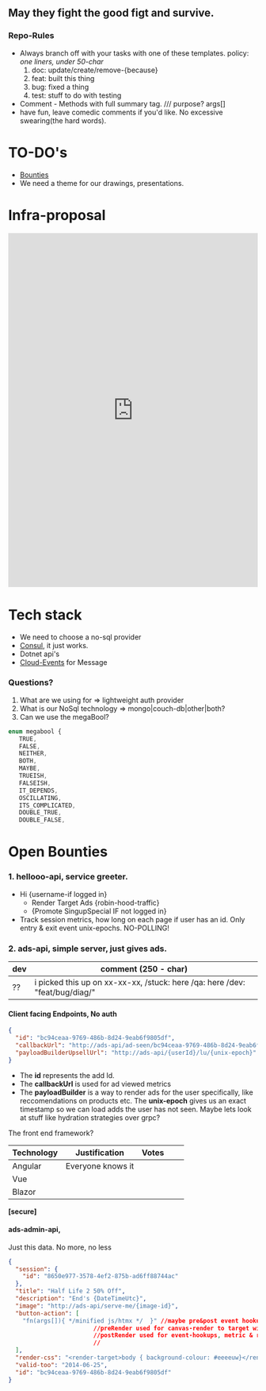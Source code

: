 ## May they fight the good figt and survive.

### Repo-Rules
* Always branch off with your tasks with one of these templates. 
    policy: _one liners, under 50-char_ 
    1. doc: update/create/remove-{because}
    2. feat: built this thing
    3. bug: fixed a thing
    4. test: stuff to do with testing
* Comment - Methods with full summary tag. /// purpose? args[]
* have fun, leave comedic comments if you'd like. No excessive swearing(the hard words).


# TO-DO's
* [Bounties](#open-bounties) 
* We need a theme for our drawings, presentations.


# Infra-proposal
<iframe frameborder="0" style="width:100%;height:713px;" src="https://viewer.diagrams.net/?highlight=0000ff&nav=1&title=grads-2025.drawio#R7V1bc9pAk%2F01rtp9sEtXwI8YsIPXErHBcfDLV0IoQtzEgjBIv3779GhACGzjxDikFlclEqPRTE9PX073jKQzvTJa3kydSc8Ku97wTFO6yzO9eqZpakkv0QElcVqiqpoo8adBNy1bFzSDxEsLlbR0HnS92UbFKAyHUTDZLHTD8dhzo40yZzoNF5vVfoXDzV4nju9tFTRdZ7hd%2BhR0o54cRuFyfeGbF%2Fi9tOuSVhQXRo6snI5k1nO64SJTpNfO9Mo0DCNxNlpWvCG4J%2Fki7rt%2B5eqKsKk3jva54Zt1bweDkmOXR4ti%2F9GInZfLc0O08uIM5%2BmAz7TCkNq7mk2cMaiO4pQVhf%2Bdg9QrNxyG0zO9TBenfsf5L%2Bq1Que5w39TTeb3ODr%2F5YyCYSxuGYXjkJp2vcz1Gc86riqTpSiPvGV07gwDfywuzCJnGmUuLUjczkckbuLyOEQBX5dk0pkvjmZePk1iEEqZ96tfkmEms4xKqjgHU01wxSTGvldXXdWV8%2FJbzWjrZsTErK7gP0wPFVyBdVznF7gpq4jh43ovikhH6Kwse9Wucc%2Fswg9Df%2BhduOGIC2cTzw1G3ph%2F%2FI8zdFCsX8%2B8ISlUEI4v0vlDF%2FJyph%2BmoetEzrmYzKn7G8Q4k2C2IsidcdXrTL%2FyftlC2sYrQ8oNKjOsVwb2xtAgRXIEuQG8eOOuNz0n2rPzshpb9u71jAqFWs3oNJxTI2LyVa666AWR15zISWXBFgSMhplqv4LhsMKqiLJxOPZyHb14U1KVvYRzdWkllzdeOPKiKfNGyTRSKq0FWYnX5QU9U75gQ7luvZC51hO2ct1g5pozW5f7GQLyasM%2FV7qTLdzU6LTeluoLA3cGIYGNk3ZC2zB3q5kBwzdmJZ2TdEbE5a4z663qzqJpOPDE5KApnVhwdX296iRrs1Mznk7Wuii14et5UORV6RlTj3qZ%2FlxkvJMh6%2FQynqlQSAud1CWuWbz2Gmcrxn7AiZS2nMh85k23GEoOcILT%2BWhYdiPw5grDDsjZ3jkdb%2Fg9nAVQS6rSCaOIVHldoSxcQTUKc4wP59EwGBOzpftXPofNhU0ur7ieYbO%2Bi8mH4rGqbjH5gRoOz5u9cHJe9V7Oq6E72MH1DK9WCETJSqwirvDUjJY%2BlOWiQ3pEUuxMLqZTZuvVNIVm5pZ8s%2BmRhRIjobu1hWIlUCtl86p0JhxXpvya%2F15RsRQCVIfer2iHOIyCbnfoCbTiBmP%2FjqvxkNBLM2WDKn%2BLMajG%2Bo50SJ8gMWzKMiJT2KGYxR0iox1MZLQdIjPyRh1ICUBa1POmHlqZAaE7Yx8XFNKo9bWvFqasnLwtUanY5YRpdfNbwuTSJHvT3xcnJSdOhUOIU3FTmswd0lTYIU3GwaSpuCNUyImHTz5zsv%2FYV1Gb05EtKG%2FyxMhZZUPZkyuXB%2BPKtu%2BT%2BEJAQIHOs%2FGTgLLAkQRpdsDXDHRNYesOyLqCq%2BtwJ4fB9%2BtyjbsZda8w9xpxHyJ8yMdojK0leT1vGIahQNUrpCaY%2BRlIbYcN2ZbYtzXgfR1%2BTx5LB5PHy%2Fe1VNrnYMS5j%2FdB2BAXrhx34DOnJfe63i9nPtzllgVKcyAZGPCvYInZueIOy7JUkSVoikSXBED8JJF68c%2B0qyXincr3b7b2HF8Znafl3E2UwPn2oLjV8OVO7%2Brd2NSt2HxxR%2B6L1S8vrMpl0h25Qf3b7Uvn5vGyPhpGz3Hd746Gw65y%2B%2BJVleCuNZhbrZovj3bVTe76blyv3lNbhm4Fder7%2B7eHSfdmOfwemI2HH%2Fd%2B5%2BZy3EkWL92boUItc42rXvfG959Hw1mH2q0nj0trcFuzK3X%2FmX63WmXfuvEVu%2FWs2dVHrVm9KtSD0q47tefRcyDv8pd3%2FbpuJb5v9Qd0biWWZkVEWWz174nKcmQ3DdPu3xt3rdrcqrrKXcufW%2F36slFRaCT12IqVmI6qLY4Lm8stw249RnbFMKx%2BDe0ljeqjetdy53Rcol0qWzSqbd9qGkur79O1x7mdWP5G3Zal1Kt16u9Rv2vhWKbf91Q%2B0O2A%2B1nYQdlgOlo%2B92OhTaLfxpgqZe2O7iFaRD%2FVut%2BooE5drVetuZWUNW4%2FqS3suJzSX6Z27zW7T7NF9NtVH%2B0pdr9NdEuayihb0NiJZzXVbt37xCfivBtt1KWxCrofde6ndW9inNS%2FYjfLkn8GxkF1fMF3u9Bp1WKi06C%2BYvC9Ua0ZTkWJrQrNRas3ozZUundpNxXDjjGuYZ%2FnJxms%2BIQjjTu5a93P7SrNbcuiY1u7a7WpvefwrmkojepDn8aagDa7ZVGbbdCl3%2FUHmhVgPEQT1af5WXb7LpW3jcYN8ZlkwG49PFktd%2BlU68Q3K27cLFTw3%2B4Tj6sY433STuTYqe9WXRyTslGn640W5OCeaH5MwCur7yYO5qZ%2F2yfaVCthXi5Jnohemkf0WSU5aJJMVdtEg2jjR7%2BmW08%2BySPxvTXUSMuIn49L%2B%2BckarTKoJ3k%2BCqkcSt3fd9oXLeXdnIdEp2Yf7Pbr5GMtE37yY9syESrrnRJD6gN1b7xk0aTtDRBu%2B05yURM87AuS3icsVO9J965C0untolvVuuW5nAAeYKe0PxgDm%2BJBrRbJ17WFhbGMQIvYRl8tRvk65EM%2FBC0gp8205XS%2BjMM7hKjdKeTtUoMGNpD%2BBV5VXsXHBpfiQ2lk%2Fmb2LCQw4am9rexoaafsOEnY0PXmUZHiAxX8n%2FEyFDbtdRzQoYnZHhChidkeEKGR4kMP%2BBXjhUZmseHDAv6X0eGhRMy%2FGRkOItCd3CM0NB8RYyPCRrukdo%2FQcMTNDxBwxM0PEHDI4GG%2B%2FuVY4WGu5ZOd0LDPf3vwZaZ1X0X3w8HGHct650A458ARqc7O3e6o2B8jKCx9IooHxFolEHUCTSeQOMJNJ5A4wk0%2FgOgcX%2B%2FcqSgUT%2BCfGIeHq62av41eKif8okHgYdHBwz1fyCbqJ%2ByiSdgeAKGJ2B4Aob%2FDDD8gF85UmBo7IJAOa%2FjjbtlvBLgLPPQmjONcmUZR7326vAUxMJp%2FDP7o40fF6b8WV1mL1bjs9zDUfJB0e9OFHlTeCk8oqXQf3RL1%2Ffk80XhNOqFfjh2hrV16ZU37DCZ0tNRkTufvqxazj1u98vpFh131wNWHaNgKngE7tcwXJTH5PFSb6tKjlwHYH46lG7m16uoehbOpynC3D0%2FBfnyBmfqe2%2FGKGmqEwzZF%2BCYOyRNlk29IY3vxdsgd5f4pT18DwNGzPKpPnNTznUzJ8Fi5OldayHeakhXcg0puYYEZ7YaYm1YDfsPFGQPWHZ8CkJgRSntpR5v6UJH8XSvsEsXFK%2BklErHqgsyrjsWXSgqF0rmT9sU6KJxYVyu%2F0q%2FqSe5x2h1%2FYv1ZI9lqb%2BkJx9Ugr38zl%2FVlHcVQD5eeSQKoOYeytXzQfS%2BQm7k0JPx1c5gj8cEM%2BL7bni%2B9WT1K%2FE6cAn%2FvRqxbz70re2URKWkXKcPmu%2F5CHoQzooXgRuOZxdDvCah%2B6EF5FdBsG7kMoF7viUib9I%2BDQWbrycCX32fU%2B4VTKom38HEFxYp2bgEKd35dqbVtG8n1ab8koqxJ5o4wJtXnKkr3yagbEnLvu%2BmuL6%2BqmiFs63XCQg%2F9woRX%2FFuCvWTXmeSl9SisS2pRXNbUg%2F2cgqZkjykm10GEXvZi0u9lP5OHa1ppr%2FXnhY%2FVo72YA76vSDud3w22UNH2ZZ9vmIWFTm67940oLmDngohPEbEK5%2BZOxKH%2Fw7ivby8kErzYQSg5PMn%2ByEAEn4nzlSboMLs9RHouddF6ZfKm3Tl65vq2%2FW3HrvcrE8nguJPhS9SnDLGY%2BF1zufB%2BawXTrbsSH61YQey2QQhv7sckYU32ysNuxcjzuQi1%2BoZx%2B5YYazyK8Dr5dJ1MV6e0K4Zw9Bx4Iy8oReOz39NPe%2Bc3MXgfPUmuWt%2BWdV1JeySDzn%2FRoM9V7XSxYQcyp87knw6RL5wIrvcJJeZswq5Kvx8T6Id3pMcq10%2FTht%2BZFkLM2fD9Q0JNrTftOCFHKQyS%2BZFvq0DGXFJ875GXD7xtO9QPly%2F%2BBVGf%2FsB5kk4Q1zhDEkNKB4Znv8Kp%2Bczj0KC3pYJQMySixz2fh3YLvS%2FaSE%2BwbIaqrnJ1F0vt9qF0Q8WTRb2WFM5ZQnen9iczyzsWCv70ixBYXspwJmDkvIvfrNzqlbzCYEO7IU4K15Re8WqjN87Uxm677rNnXp82z51uwRicl38a2prasaF%2Be787tqBc7j53SO793eerCjm8p66fCvFX9s6JzO6p61zn7Z1LpxS2HKMu%2BdWenHEu%2BeK26HtFrtOu%2BdOu%2BdOu%2BdOu%2BdOu%2BeOY%2FfcB%2FzKke6eK37l7rn1Mko7rfnmmspqFUeu2bQzV15Zv%2Fm0jRJy%2F9HHU3Nvp%2BF2Je5exd3vpuZkSuvd1JxEu0eSmsuHA2Z%2BuXHfXFwxtzHDKOYaOvB%2BiuIXbK5L9UDdXMnccx3zgzp3%2BI1Gx6ZBhX9Tg0q53JL5u9tTL79oPbKUfxnXZur43fqSrlfrvzKOg6ami3vsGTwlSt9FRYXc1k9jx4vavjRRWvxAIm0PELE%2Fiz6cWLvMf3zmr7%2FjThJ0Sqx9WmIN35sLp1%2BSWMOndDqO6mlnW3viVhZnhyUp1Mq7P3P2tnodcT6udMrHnfJxp3zcKR93ysf9M%2Fm4D%2FiVI83HlXZ9OuJPfPteIfqWQ7%2B%2BxoNcnwPuVS3HY3XHa1O0XR8uNQ%2F3CsJtjLoBuMTDC67j9rzzbudc2ZoD6fFnAy9ye2ev7PPMzEMaHtPN5tWZWd0V62UfBtAyLj0YkQ%2B%2FHgYdDHXmOvDrFZD2nwevG8z%2B830adududAFf%2F0kzVtzc2KCXCttBhbILjRkHmjBD25ow3ijrz6cOvih7QmZZZEYYhmyt6%2BNINp%2F8nGUSViBfAb9Kvn0TmQ3sl87YVjuVq1lH6758r1wqzs%2BH2XPLKD3f%2FBi5ZI1d%2FcEUaO1uZM9cwgae9jzp3CwKde1xQRhLt38qsNmK90Qt9hcvqztvrhWncjX43ry1yQ8STfDBbbWdEP4KjIT9Zh8%2Bj3AH%2B%2Fd7Or%2Fqkb%2F3%2BV%2BlvKhXaz75pYTwCzCJ0iG%2FaSd1xiWWVlMJOyTk2%2BVxwRimAuxxH8OnNm4s4DWlQdfu2LfeAzOphDHItw0U%2BGzyzU%2FEr5joAlbRCHtRX%2FequFbzGStWyoxN2uSbCRfgWnosp3TCj9cj8sV6pwIEjPrtuN2y4LepH3nk%2BktGzgnTsrSJRvLzaqMCGmvwrwrjmj5hhTVfyPcCywBX1FVguTZjLEIjwJ2tGsap07iWVlOhOR8syfeSX7U05jf6CcqMadB3g1A77iHemtZPa8kYrEL4qu%2FSmGoLwRvUu9YwV%2FbIWjA%2FWjRf9JvGx30Qvdm6RCPR0i%2BTDF73MQYraWM%2BFMw7tTsn%2BtJzYKQHtK2LtiG3zI%2BY5orqWIyJbcKPNub2m4X7FOBBm6%2FjXLQB7Gcnz33qh8bncx3C%2FRHfJ%2FqWdcFDorcGWaQ6Q5r3GsujBRlrkmy1iOcBtdO67REOFHMkjzzPLLuq4GUtJuyiQ1YIPxGvbaIFc1NLHOD5m8UcuJH4tbRGtRhzQGOTRyGrzTJ4vxBxRpuw5T1wE%2FqC%2FBjMlxSHk3ygr4T6RGyQeCOF2qGYgOhB%2Bw3oBLWfHtP2WUY4zrGrP2bAiuBF44axOOG4sjymusN9mJgr4G%2BiXRe00lwGihgP4XmBwy3M7RKYknQtob4gX4ng9UDELU3wpZbOG859neWi%2Bgg%2BEs5XgMvRDo03jVv6pLPUB9FEMnYvzm9qJHOkzxRfpEfJPx16hXGxbSD67KeaAhpJfoBLs%2FNm8hgIzTP9CdOPOrgvEvfAbrq4J65XpM7UUqzvcnyEWKLOmLbtE20a5pT0xgTet2ksVGYKWws5xXhZZolOX2O9r3Idwx5PGCcTBiadISzc78IOqWyHWB5JzmK23T7N79KOhR1Mj3K%2BiKePJsdHP2FLiQaKg6Cz3T7LImST6KD4CnIB2e7XyI7xNVPYEhylXYI%2Blzmus%2Fvgk5RHRRVyxPIYCXnE3N0rwPgkQ7GlTyKhVzSffdiKHzRe2Kz7uFOleCtGzNOj%2BILO9YktdMs3kTmgNsCrRNBqGd0%2ByWjVDkXch3ZqkDPTYfn4QTGanzSrlpLep6XliJOIn0PEmjSOxzRGorLkB8ZP8wkd7%2FbINpgW25HBcj12GjPsEdlj%2BAjhM9Au2QSW7TrHoRR3pnJPvEY8F7DviVkOUT%2F5EVLZokHzAbmEfaF%2B4I9IV3Ef8Rw0wfeh7Km2hI0gmYrZNqXySmUKXx8tItE33UNyQGXQSXmUepAg9kVsagtbxbEe9Sv8LHIFND9MX2sgYlDEaZAxzaL2Xc5fsE0nebiDX0Asp0PvSVYRtyNvQHp4t4p9XUkr5FVDTGtXEefDHnO%2BIiEfDfumQm7To7RLTC9spJXUQIfWZr9k%2BeyT4pV8xyzffYpCk5qYJ5Jf8BK2Mz037J8YA5%2FrNucvHjnHYD1ZEdvfGLQNeK4Qu4p58vFbs8aWnEeyG5y%2F0MQ82z2L8xSuvzqmmITvIx2FzbFgYzB%2B6ChoicvyKPEI7KLJ88%2ByxX4embM555GQw2kyZliQzdH4PoEhICtJ2h9sGukv%2BNGGzYyFjrpMC%2FnHSNhtlHGua5nWZT9hgc5WV2MMVH2Ar0TeAXIVcXvUP%2ByDrSEWr5HfaUs%2FJGUxtpHZ%2B9kmmerV0zyJ0WF76RMvbegk4R3fX%2FkSzgWRr4IcPVkppqJyGhfbNBpT41sbuSyNaFTu2BZC12%2BhP0u6FlP5AthClKOfZ3kN%2BSXcl7Bu4ZpmCX2FfoLXMefSRD4GGArySLpGsgxdU9a6VhO5NcILJI%2FgiSrse7cnckIDf3Vc84N9CWEIzlGxfvE8sz0W8iXygDpJLvUFnvN8Qp6XjIXgf8hOCLzpJm2R44HvTY8SW8LmYp7qJmFLwg%2BoT3allY4BNrqZ0SvgR%2BgLjZ%2F9Hu5he0V9tzK8%2BDkR%2BDJGrvF%2BVR8Z3EaTdchgHCp8eQx7JrCMtRA2legSeVE%2FvYfOaVSxsE%2B4X%2BTGBmwLuhyT3PaJRwILkt4LvGkxXsN9Ik9ZNzHvnNNDfdaVdmpz22iX7YXQf%2FI%2Ffbb9zN868mVNid9hY2uYA4Xsg7iX7F1aHonytpDtJ2ASH%2FZPgV0SeKkm7CPb7Psl0WTydcIzxHvEMowN7SCr50J2KKbQyAYkjSe2MUvwDjlasrmYO4pjkAMkGRqxfQT%2BkkepO2jL5LEj58fYHrzxkxQfGMCrnGsOgDcY%2B6Z48UdPxA2WvzoKOU%2BxO%2BT2QUNO1yLfwvQBv%2BnAD6R7sKGwy33igVZLYwLC4slj1v4hVw1%2F3uf6TSGndt9PaZfYlWICjrVw%2FtATsV456zdMzg9rqZywjpRhKxOhF2XBg9Yt6b8t7BbJivSHFnLTTcbPqKu3GVuyvC0a63gQWE63xyK%2FmI1LG9wG9Ptxwfi71YYPpvHKo8DoNH6h2y3k1MkXPhHfkIMWtl4hP6dYWBeIy%2FIo%2BMTjbKNtwkDMS%2FTFvoWx6gqfUvxWTW0G%2FGcVsRRoIl62LOZDm3PsA8QC6dgg24gTalFahnNcz2Cax7moUza9oO63tWXP1a3LehrL51ZTePVksBBUgvsDWCVeOaDe0qPkiPh9J66r6W99fVwhyuz9KmmRCnR617%2Ftrakum%2Bt2H0V0AK8Y84hEWau25lSTUThHWtQeZ82BamBx2qsRC7QALol%2BlLSfjeur9iQd3kBZ2uTpG9Ufb9A3EPc81nbRB4tM4%2FfVDG1Ape%2B3t7omZnonfWyFgPhhgdzlH4%2F3dakQ%2BSY6%2B6zkYsnMPTe16%2B05MpW%2F%2BSi5dmEc6mny4naGcRSO%2FXCVE55401kwi7yx611wfvj%2FZdLxefL8s1vp6P5lvS9UGwt%2BSBYRoAjqN72h89QNu2RCGtXywv3m0z3dyfO3h%2FB7s25Y1auFV0Hy8TawSUlnfr1SLrW1YUzCN6x%2FS9OHzduR87ScNQJraWnXPQqNqZU69fhIcJYEVR9kzn15%2FvI9aPe9m1qR2vSlMUsTlyTUMl2ZXSJuKxzOUIhuA15iyRDLkn0Lrl%2BBe8MyqIW0HkIDDlPbHIYiVWMh1CeDA5jE8LvJITCdKwmn2rZ%2FkxEA3LYAhxMBr8oqQ252XW4kQjWEgG01hR8CXrQIznMqjYxyUhZQieFonaGfXcVyG4dlSMMpSFMijSggcDm2sdRJY0AaBQbH5rADoTfSK4ArdcVK3S0v1yJ06vtqhyFaCqX1NodXbQoriFYy5lSPQjxenqyUdV4irfmq1X%2FuESzUhPt3kZrSMpAGYZiOVKelLZY89ieis8pj8Hl5t39vZGDvgkO6FkKSe1WkVeH%2Bf2BBX4yb%2BMEh4ypdCugB4zsgfpSRrlhyekyrJTaWYxHCJfe6SHGIfsTSNTkckUYstFqQKQ7pNZuXMW8TQAiGUsRznn%2BG970%2BXL%2BAf5g3Ts3qHKZhrOgX%2FAetfU61gn6ErIAuMOJIlcEIJ%2BvfDG8TLyPTn2%2BGC5tG2NzxYqjV6uimFT7Y4uceXyr%2Fq5ups1up338p1NvbmPd59mDHTueP76Z%2BVVje3Rst12nf3xudTtyR7I2%2BzL%2BgI7%2BOvPfe6MvNhoz8pskDP11Q2uPpgkN%2F9CS%2FwfQIntzeZSZOG0z%2FZIPpxInPR94RPrm90oAj3ila3OPTRP8fQoPTTtHTTtHTTtHTTtF%2FYafoB%2FzKke4UNbefT4i33M7p2bM95lXdY3uqsT2zB3v4rLT397EPh%2FrV%2FOOllzuyA1%2F7WNnpS9ifjvqnISHzo4T9%2F8B3sKWkn2D%2FCfafYP8J9p9g%2Fz8A%2B%2F%2F572Bfbi9Tb3mdzBqJO3Rms8DNL5Osiz%2F4raojeIHMK1%2BqkqtB2XjiQ6%2BK%2BdfeALP1wYY89N77w2v5N63khfdALzM333nZ%2BNZLojbrH%2BaNLpd7PIB5kK%2FA7fs6tI2Vy7fXLT%2Bmi1sx%2BpX8XOiGln7llwdkzPevqaaWfxfR776cKf%2FVja%2F6WIw0AXurpvEVqvl12wM%2B8s7B33vC%2BupvfIt3b32Sn%2Fw4En1Sc2vQZv4tf3vrk55rKL%2BX5bcX9PHQeIhUy7o6spZW2PVQ4%2F8A"></iframe>


# Tech stack
* We need to choose a no-sql provider
* [Consul](https://github.com/JacquesBronk/configuration-demos/blob/main/Option-2-Consul/Option2.md), it just works.
* Dotnet api's
* [Cloud-Events](https://github.com/cloudevents/sdk-csharp) for Message 

### Questions?
1. What are we using for => lightweight auth provider
2. What is our NoSql technology => mongo|couch-db|other|both?
3. Can we use the megaBool?
```javascript
enum megabool {
   TRUE,
   FALSE,
   NEITHER,
   BOTH,
   MAYBE,
   TRUEISH,
   FALSEISH,
   IT_DEPENDS,
   OSCILLATING,
   ITS_COMPLICATED,
   DOUBLE_TRUE,
   DOUBLE_FALSE,
```   

# Open Bounties
###  1. hellooo-api, service greeter. 
* Hi {username-if logged in}
    * Render Target Ads {robin-hood-traffic}
    * {Promote SingupSpecial IF not logged in} 
* Track session metrics, how long on each page if user has an id. Only entry & exit event unix-epochs. NO-POLLING!



### 2. ads-api, simple server, just gives ads. 

| dev | comment (250 - char)     |
|------------|-------------------|
| ??    | i picked this up on xx-xx-xx, /stuck: here /qa: here /dev: "feat/bug/diag/" |

#### Client facing Endpoints, No auth
```json
{
  "id": "bc94ceaa-9769-486b-8d24-9eab6f9805df",
  "callbackUrl": "http://ads-api/ad-seen/bc94ceaa-9769-486b-8d24-9eab6f9805df",
  "payloadBuilderUpsellUrl": "http://ads-api/{userId}/lu/{unix-epoch}"
}
```

* The __id__ represents the add Id.
* The __callbackUrl__ is used for ad viewed metrics
* The __payloadBuilder__ is a way to render ads for the user specifically, like reccomendations on products etc. The __unix-epoch__ gives us an exact timestamp so we can load adds the user has not seen. Maybe lets look at stuff like hydration strategies over grpc? 

The front end framework?

| Technology | Justification     | Votes |   |   |
|------------|-------------------|-------|---|---|
| Angular    | Everyone knows it |       |   |   |
| Vue        |                   |       |   |   |
| Blazor     |                   |       |   |   |


__[secure]__
#### ads-admin-api, 

Just this data. No more, no less
```json
{
  "session": {
    "id": "8650e977-3578-4ef2-875b-ad6ff88744ac"
  },
  "title": "Half Life 2 50% Off",
  "description": "End's {DateTimeUtc}",
  "image": "http://ads-api/serve-me/{image-id}",
  "button-action": [
    "fn(args[]){ */minified js/htmx */  }" //maybe pre&post event hookups? 
                        //preRender used for canvas-render to target with supplied css
                        //postRender used for event-hookups, metric & reporting success/fail events
                        //
  ],
  "render-css": "<render-target>body { background-colour: #eeeeuw}</render-target>",
  "valid-too": "2014-06-25",
  "id": "bc94ceaa-9769-486b-8d24-9eab6f9805df"
}
```


